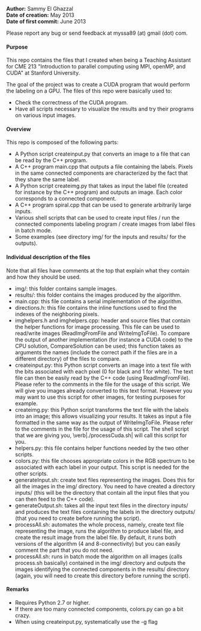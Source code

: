 **Author:** Sammy El Ghazzal  
**Date of creation:** May 2013  
**Date of first commit:** June 2013  

Please report any bug or send feedback at myssa89 (at) gmail (dot) com.  
#### Purpose  

This repo contains the files that I created when being a Teaching Assistant for CME 213 "Introduction to parallel computing using MPI, openMP, and CUDA" at Stanford University. 

The goal of the project was to create a CUDA program that would perform the labeling on a GPU. The files of this repo were basically used to: 
* Check the correctness of the CUDA program.
* Have all scripts necessary to visualize the results and try their programs on various input images.

#### Overview

This repo is composed of the following parts: 
* A Python script createinput.py that converts an image to a file that can be read by the C++ program.
* A C++ program main.cpp that outputs a file containing the labels. Pixels in the same connected components are characterized by the fact that they share the same label. 
* A Python script createimg.py that takes as input the label file (created for instance by the C++ program) and outputs an image. Each color corresponds to a connected component.
* A C++ program spiral.cpp that can be used to generate arbitrarily large inputs. 
* Various shell scripts that can be used to create input files / run the connected components labeling program / create images from label files in batch mode.
* Some examples (see directory img/ for the inputs and results/ for the outputs).

#### Individual description of the files

Note that all files have comments at the top that explain what they contain and how they should be used. 

* img/: this folder contains sample images.
* results/: this folder contains the images produced by the algorithm.
* main.cpp: this file contains a serial implementation of the algorithm.
* directions.h: this file contains the inline functions used to find the indexes of the neighboring pixels.
* imghelpers.h and imghelpers.cpp: header and source files that contain the helper functions for image processing. This file can be used to read/write images (ReadImgFromFile and WriteImgToFile). To compare the output of another implementation (for instance a CUDA code) to the CPU solution, CompareSolution can be used; this function takes as arguments the names (include the correct path if the files are in a different directory) of the files to compare. 
* createinput.py: this Python script converts an image into a text file with the bits associated with each pixel (0 for black and 1 for white). The text file can then be easily read by the C++ code (using ReadImgFromFile). Please refer to the comments 
in the file for the usage of this script. We will give you images already converted to this text format. However you may want to use this script for other images, for testing purposes for example.
* createimg.py: this Python script transforms the text file with the labels into an image; this allows visualizing your results. It takes as input a file 
formatted in the same way as the output of WriteImgToFile. Please refer to the comments 
in the file for the usage of this script. The shell script that we are giving you, \verb|./processCuda.sh| will call this script for you.
* helpers.py: this file contains helper functions needed by the two other scripts. 
* colors.py: this file chooses appropriate colors in the RGB spectrum to be associated with each label in your output. This script is needed for the other scripts.
* generateInput.sh: create text files representing the images. Does this for all the images in the img/ directory. You need to have created a directory inputs/ (this will be the directory that contain all the input files that you can then feed to the C++ code). 
* generateOutput.sh: takes all the input text files in the directory inputs/ and produces the text files containing the labels in the directory outputs/ (that you need to create before running the script). 
* processAll.sh: automates the whole process, namely, create text file representing the image, runs the algorithm to produce label file, and create the result image from the label file. By default, it runs both versions of the algorithm (4 and 8-connectivity) but you can easily comment the part that you do not need. 
* processAll.sh: runs in batch mode the algorithm on all images (calls process.sh basically) contained in the img/ directory and outputs the images identifying the connected components in the results/ directory (again, you will need to create this directory before running the script). 

#### Remarks  
* Requires Python 2.7 or higher.
* If there are too many connected components, colors.py can go a bit crazy. 
* When using createinput.py, systematically use the -g flag
